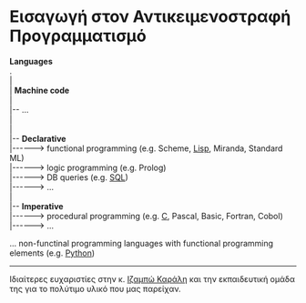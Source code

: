 # Εισαγωγή στον Αντικειμενοστραφή Προγραμματισμό

**Languages** <br>
. <br>
| <br>
| **Machine code**<br>
| <br>
|-- ... <br>
| <br>
| <br>
|-- **Declarative** <br>
|------> functional programming (e.g. Scheme, [Lisp](), Miranda, Standard ML) <br>
|------> logic programming (e.g. Prolog) <br>
|------> DB queries (e.g. [SQL]()) <br>
|------> ... <br>
| <br>
|-- **Imperative** <br>
|------> procedural programming (e.g. [C](), Pascal, Basic, Fortran, Cobol) <br>
|------> ... <br>

... non-functinal programming languages with functional programming elements (e.g. [Python]())

---

Ιδιαίτερες ευχαριστίες στην κ. [Ιζαμπώ Καράλη](https://cgi.di.uoa.gr/~izambo/GR.html) και την εκπαιδευτική ομάδα της για το πολύτιμο υλικό που μας παρείχαν.
